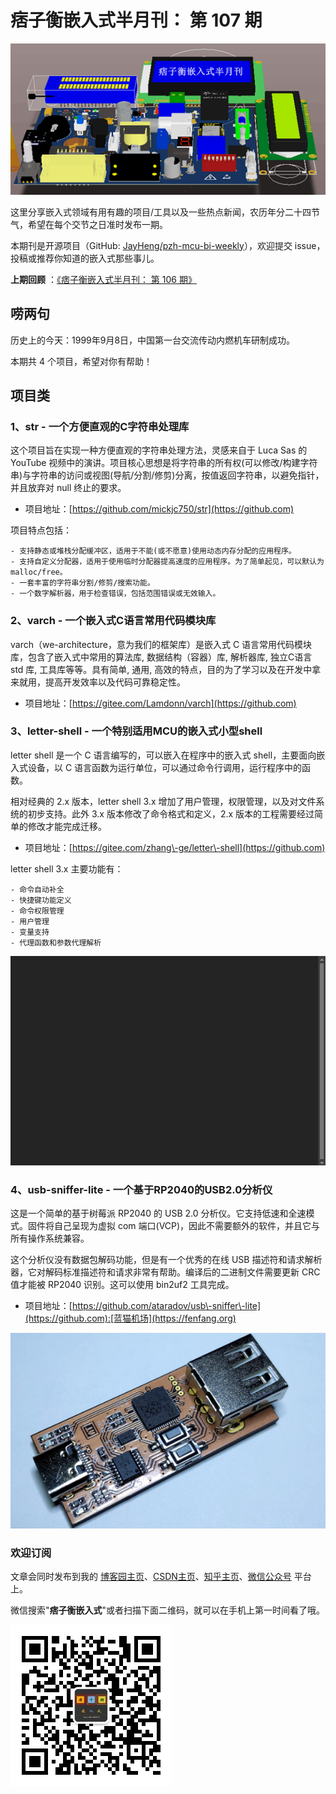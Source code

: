 
# 痞子衡嵌入式半月刊： 第 107 期


![](https://raw.githubusercontent.com/JayHeng/pzh-mcu-bi-weekly/master/pics/pzh_mcu_bi_weekly.PNG)


这里分享嵌入式领域有用有趣的项目/工具以及一些热点新闻，农历年分二十四节气，希望在每个交节之日准时发布一期。


本期刊是开源项目（GitHub: [JayHeng/pzh\-mcu\-bi\-weekly](https://github.com)），欢迎提交 issue，投稿或推荐你知道的嵌入式那些事儿。


**上期回顾** ：[《痞子衡嵌入式半月刊： 第 106 期》](https://github.com)


## 唠两句


历史上的今天：1999年9月8日，中国第一台交流传动内燃机车研制成功。


本期共 4 个项目，希望对你有帮助！


## 项目类


### 1、str \- 一个方便直观的C字符串处理库


这个项目旨在实现一种方便直观的字符串处理方法，灵感来自于 Luca Sas 的 YouTube 视频中的演讲。项目核心思想是将字符串的所有权(可以修改/构建字符串)与字符串的访问或视图(导航/分割/修剪)分离，按值返回字符串，以避免指针，并且放弃对 null 终止的要求。


* 项目地址：[https://github.com/mickjc750/str](https://github.com)


项目特点包括：



```
- 支持静态或堆栈分配缓冲区，适用于不能(或不愿意)使用动态内存分配的应用程序。
- 支持自定义分配器，适用于使用临时分配器提高速度的应用程序。为了简单起见，可以默认为malloc/free。
- 一套丰富的字符串分割/修剪/搜索功能。
- 一个数字解析器，用于检查错误，包括范围错误或无效输入。

```

### 2、varch \- 一个嵌入式C语言常用代码模块库


varch（we\-architecture，意为我们的框架库）是嵌入式 C 语言常用代码模块库，包含了嵌入式中常用的算法库, 数据结构（容器）库, 解析器库, 独立C语言 std 库, 工具库等等。具有简单, 通用, 高效的特点，目的为了学习以及在开发中拿来就用，提高开发效率以及代码可靠稳定性。


* 项目地址：[https://gitee.com/Lamdonn/varch](https://github.com)


### 3、letter\-shell \- 一个特别适用MCU的嵌入式小型shell


letter shell 是一个 C 语言编写的，可以嵌入在程序中的嵌入式 shell，主要面向嵌入式设备，以 C 语言函数为运行单位，可以通过命令行调用，运行程序中的函数。


相对经典的 2\.x 版本，letter shell 3\.x 增加了用户管理，权限管理，以及对文件系统的初步支持。此外 3\.x 版本修改了命令格式和定义，2\.x 版本的工程需要经过简单的修改才能完成迁移。


* 项目地址：[https://gitee.com/zhang\-ge/letter\-shell](https://github.com)


letter shell 3\.x 主要功能有：



```
- 命令自动补全
- 快捷键功能定义
- 命令权限管理
- 用户管理
- 变量支持
- 代理函数和参数代理解析

```

![](https://raw.githubusercontent.com/JayHeng/pzh-mcu-bi-weekly/master/pics/issue-107/shell_end_line_mode.gif)


### 4、usb\-sniffer\-lite \- 一个基于RP2040的USB2\.0分析仪


这是一个简单的基于树莓派 RP2040 的 USB 2\.0 分析仪。它支持低速和全速模式。固件将自己呈现为虚拟 com 端口(VCP)，因此不需要额外的软件，并且它与所有操作系统兼容。


这个分析仪没有数据包解码功能，但是有一个优秀的在线 USB 描述符和请求解析器，它对解码标准描述符和请求非常有帮助。编译后的二进制文件需要更新 CRC 值才能被 RP2040 识别。这可以使用 bin2uf2 工具完成。


* 项目地址：[https://github.com/ataradov/usb\-sniffer\-lite](https://github.com):[蓝猫机场](https://fenfang.org)


![](https://raw.githubusercontent.com/JayHeng/pzh-mcu-bi-weekly/master/pics/issue-107/usb-sniffer-lite.PNG)


### 欢迎订阅


文章会同时发布到我的 [博客园主页](https://github.com)、[CSDN主页](https://github.com)、[知乎主页](https://github.com)、[微信公众号](https://github.com) 平台上。


微信搜索"**痞子衡嵌入式**"或者扫描下面二维码，就可以在手机上第一时间看了哦。


![](https://raw.githubusercontent.com/JayHeng/pzhmcu-picture/master/wechat/pzhMcu_qrcode_258x258.jpg)


